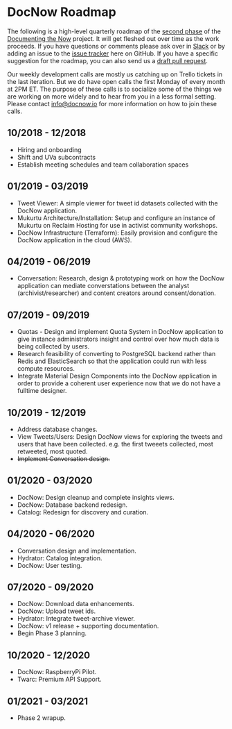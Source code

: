 # DocNow Roadmap

The following is a high-level quarterly roadmap of the [second
phase](https://news.docnow.io/documenting-the-now-phase-2-83d76a9ee0a8) of the
[Documenting the Now](https://www.docnow.io) project. It will get fleshed out over time as the work proceeds. If you have questions or comments please ask over in
[Slack](https://bit.ly/docnow-slack) or by adding an issue to the [issue tracker](https://github.com/DocNow/roadmap/issues) here on GitHub. If you have a specific suggestion for the roadmap, you can also send us a [draft pull request](https://github.blog/2019-02-14-introducing-draft-pull-requests/).

Our weekly development calls are mostly us catching up on Trello tickets in the last iteration. But we do have open calls the first Monday of every month at 2PM ET. The purpose of these calls is to socialize some of the things we are working on more widely and to hear from you in a less formal setting. Please contact [info@docnow.io](mailto:info@docnow.io) for more information on how to join these calls.

## 10/2018 - 12/2018 

* Hiring and onboarding
* Shift and UVa subcontracts
* Establish meeting schedules and team collaboration spaces

## 01/2019 - 03/2019

* Tweet Viewer: A simple viewer for tweet id datasets collected with the DocNow application.
* Mukurtu Architecture/Installation: Setup and configure an instance of Mukurtu on Reclaim Hosting for use in activist community workshops.
* DocNow Infrastructure (Terraform): Easily provision and configure the DocNow application in the cloud (AWS).

## 04/2019 - 06/2019

* Conversation: Research, design & prototyping work on how the DocNow application can mediate converstations between the analyst (archivist/researcher) and content creators around consent/donation.

## 07/2019 - 09/2019

* Quotas - Design and implement Quota System in DocNow application to give
  instance administrators insight and control over how much data is being
  collected by users.
* Research feasibility of converting to PostgreSQL backend rather than Redis and
  ElasticSearch so that the application could run with less compute resources.
* Integrate Material Design Components into the DocNow application in order to
  provide a coherent user experience now that we do not have a fulltime
  designer.

## 10/2019 - 12/2019

* Address database changes.
* View Tweets/Users: Design DocNow views for exploring the tweets and users that have been collected. e.g. the first tweeets collected, most retweeted, most quoted.
* ~~Implement Conversation design.~~

## 01/2020 - 03/2020

* DocNow: Design cleanup and complete insights views.
* DocNow: Database backend redesign.
* Catalog: Redesign for discovery and curation.

## 04/2020 - 06/2020

* Conversation design and implementation.
* Hydrator: Catalog integration.
* DocNow: User testing.

## 07/2020 - 09/2020

* DocNow: Download data enhancements.
* DocNow: Upload tweet ids.
* Hydrator: Integrate tweet-archive viewer.
* DocNow: v1 release + supporting documentation.
* Begin Phase 3 planning.

## 10/2020 - 12/2020

* DocNow: RaspberryPi Pilot.
* Twarc: Premium API Support.

## 01/2021 - 03/2021

* Phase 2 wrapup.
